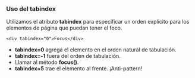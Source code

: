 ### Uso del tabindex

Utilizamos el atributo __tabindex__ para especificar un orden explícito para los elementos de página que puedan tener el foco.

```
<div tabindex="0">Focus</div>
```

* __tabindex=0__ agrega el elemento en el orden natural de tabulación.
* __tabindex=-1__ fuera del orden de tabulación.
* Llamar al método __focus()__.
* __tabindex=5__ trae el elemento al frente. ¡Anti-pattern!